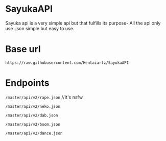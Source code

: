 # SayukaAPI

Sayuka api is a very simple api but that fulfills its purpose- All the api only use .json simple but easy to use.

# Base url
```https://raw.githubusercontent.com/Hentaiartz/SayukaAPI```
 
# Endpoints
```/master/api/v2/rape.json``` //It's nsfw

```/master/api/v2/neko.json```

```/master/api/v2/dab.json```

```/master/api/v2/boom.json```

```/master/api/v2/dance.json```

